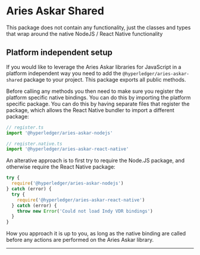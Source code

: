 # Aries Askar Shared

This package does not contain any functionality, just the classes and types that wrap around the native NodeJS / React Native functionality

## Platform independent setup

If you would like to leverage the Aries Askar libraries for JavaScript in a platform independent way you need to add the `@hyperledger/aries-askar-shared` package to your project. This package exports all public methods.

Before calling any methods you then need to make sure you register the platform specific native bindings. You can do this by importing the platform specific package. You can do this by having separate files that register the package, which allows the React Native bundler to import a different package:

```typescript
// register.ts
import '@hyperledger/aries-askar-nodejs'
```

```typescript
// register.native.ts
import '@hyperledger/aries-askar-react-native'
```

An alterative approach is to first try to require the Node.JS package, and otherwise require the React Native package:

```typescript
try {
  require('@hyperledger/aries-askar-nodejs')
} catch (error) {
  try {
    require('@hyperledger/aries-askar-react-native')
  } catch (error) {
    throw new Error('Could not load Indy VDR bindings')
  }
}
```

How you approach it is up to you, as long as the native binding are called before any actions are performed on the Aries Askar library.

---
